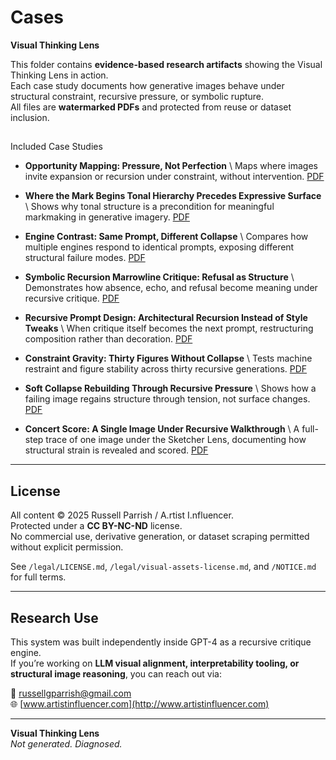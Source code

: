 # Cases 
**Visual Thinking Lens**

This folder contains **evidence-based research artifacts** showing the Visual Thinking Lens in action.  \
Each case study documents how generative images behave under structural constraint, recursive pressure, or symbolic rupture.  \
All files are **watermarked PDFs** and protected from reuse or dataset inclusion.

## 
Included Case Studies

- **Opportunity Mapping: Pressure, Not Perfection**  \ Maps where images invite expansion or recursion under constraint, without intervention. [PDF](case-opportunity-mapping.pdf)

- **Where the Mark Begins Tonal Hierarchy Precedes Expressive Surface**  \ Shows why tonal structure is a precondition for meaningful markmaking in generative imagery. [PDF](case-where-the-mark-begins.pdf)

- **Engine Contrast: Same Prompt, Different Collapse**  \ Compares how multiple engines respond to identical prompts, exposing different structural failure modes. [PDF](case-engine-contrast.pdf)

- **Symbolic Recursion Marrowline Critique: Refusal as Structure**  \ Demonstrates how absence, echo, and refusal become meaning under recursive critique. [PDF](case-symbolic-recursion.pdf)

- **Recursive Prompt Design: Architectural Recursion Instead of Style Tweaks**  \ When critique itself becomes the next prompt, restructuring composition rather than decoration. [PDF](case-recursive-prompt-design.pdf)

- **Constraint Gravity: Thirty Figures Without Collapse**  \ Tests machine restraint and figure stability across thirty recursive generations. [PDF](case-constraint-gravity-thirty-figures.pdf)

- **Soft Collapse Rebuilding Through Recursive Pressure**  \ Shows how a failing image regains structure through tension, not surface changes. [PDF](case-soft-collapse.pdf)

- **Concert Score: A Single Image Under Recursive Walkthrough**  \ A full-step trace of one image under the Sketcher Lens, documenting how structural strain is revealed and scored. [PDF](case-concert-score.pdf)

---

## License

All content © 2025 Russell Parrish / A.rtist I.nfluencer.  
Protected under a **CC BY-NC-ND** license.  
No commercial use, derivative generation, or dataset scraping permitted without explicit permission.

See `/legal/LICENSE.md`, `/legal/visual-assets-license.md`, and `/NOTICE.md` for full terms.

---

## Research Use

This system was built independently inside GPT-4 as a recursive critique engine.  
If you’re working on **LLM visual alignment, interpretability tooling, or structural image reasoning**, you can reach out via:

📧 russellgparrish@gmail.com  
🌐 [www.artistinfluencer.com](http://www.artistinfluencer.com)

---

**Visual Thinking Lens**  
*Not generated. Diagnosed.*

